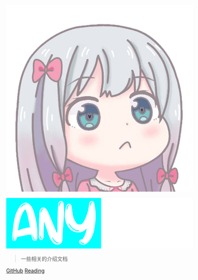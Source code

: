 ![logo](../asset/img/my.png ':size=150') 
<!-- # ANYFAN -->
![ANYFAN](../asset/img/anyfan.svg ':size=160')
> 一些相关的介绍文档

[GitHub](https://github.com/anyfan)
[Reading](README)
